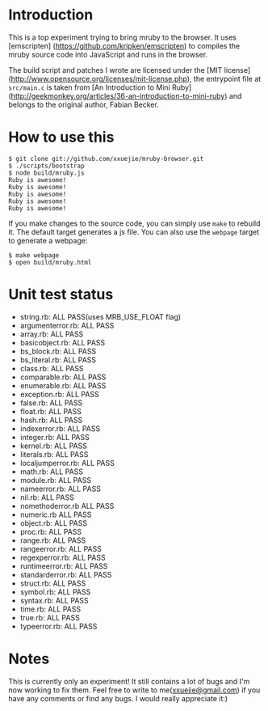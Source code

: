 # Introduction

This is a top experiment trying to bring mruby to the browser. It uses [emscripten]
(https://github.com/kripken/emscripten) to compiles the mruby source code into
JavaScript and runs in the browser.

The build script and patches I wrote are licensed under the [MIT license]
(http://www.opensource.org/licenses/mit-license.php), the entrypoint file at
`src/main.c` is taken from [An Introduction to Mini Ruby]
(http://geekmonkey.org/articles/36-an-introduction-to-mini-ruby) and
belongs to the original author, Fabian Becker.

# How to use this

    $ git clone git://github.com/xxuejie/mruby-browser.git
    $ ./scripts/bootstrap
    $ node build/mruby.js
    Ruby is awesome!
    Ruby is awesome!
    Ruby is awesome!
    Ruby is awesome!
    Ruby is awesome!

If you make changes to the source code, you can simply use `make` to rebuild it. The default target generates a js file. You can also use the `webpage` target to generate a webpage:

    $ make webpage
    $ open build/mruby.html

# Unit test status

* string.rb: ALL PASS(uses MRB\_USE\_FLOAT flag)
* argumenterror.rb: ALL PASS
* array.rb: ALL PASS
* basicobject.rb: ALL PASS
* bs_block.rb: ALL PASS
* bs_literal.rb: ALL PASS
* class.rb: ALL PASS
* comparable.rb: ALL PASS
* enumerable.rb: ALL PASS
* exception.rb: ALL PASS
* false.rb: ALL PASS
* float.rb: ALL PASS
* hash.rb: ALL PASS
* indexerror.rb: ALL PASS
* integer.rb: ALL PASS
* kernel.rb: ALL PASS
* literals.rb: ALL PASS
* localjumperror.rb: ALL PASS
* math.rb: ALL PASS
* module.rb: ALL PASS
* nameerror.rb: ALL PASS
* nil.rb: ALL PASS
* nomethoderror.rb ALL PASS
* numeric.rb ALL PASS
* object.rb: ALL PASS
* proc.rb: ALL PASS
* range.rb: ALL PASS
* rangeerror.rb: ALL PASS
* regexperror.rb: ALL PASS
* runtimeerror.rb: ALL PASS
* standarderror.rb: ALL PASS
* struct.rb: ALL PASS
* symbol.rb: ALL PASS
* syntax.rb: ALL PASS
* time.rb: ALL PASS
* true.rb: ALL PASS
* typeerror.rb: ALL PASS

# Notes

This is currently only an experiment! It still contains a lot of bugs and I'm now working to fix them. Feel free to write to me(xxuejie@gmail.com) if you have any comments or find any bugs. I would really appreciate it:)

